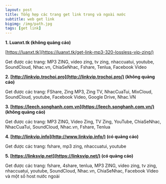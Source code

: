 ```yaml
---
layout: post
title: Tổng hợp các trang get link trong và ngoài nước
subtitle: web get link
bigimg: /img/path.jpg
tags: [get link]
---
```


**1. Luanxt.tk (không quảng cáo)**

[https://luanxt.tk](https://luanxt.tk/get-link-mp3-320-lossless-vip-zing/)

Get được các trang: MP3 ZING, video zing, tv zing, nhaccuatui, youtube, SoundCloud, Nhac.vn, ChiaSeNhac, Fshare, Tenlua, Facebook Video

**2. [http://linkvip.trochoi.pro](http://linkvip.trochoi.pro/) (không quảng cáo)**

Get được các trang: FShare, Zing MP3, Zing TV, NhacCuaTui, MixCloud, SoundCloud, youtube, Facebook Video, Google Drive, Nhac.VN

**3. [https://leech.songhanh.com.vn](https://leech.songhanh.com.vn/) (không quảng cáo)**

Get được các trang: MP3 ZING, Video Zing, TV Zing, YouTube, ChiaSeNhac, NhacCuaTui, SoundCloud, Nhac.vn, Fshare, Tenlua

**4. [http://linkvip.info](http://www.linkvip.info/) (có quảng cáo)**

Get được các trang: fshare, mp3 zing, nhaccuatui, youtube

**5. [https://linksvip.net](https://linksvip.net/) (có quảng cáo)**

Get được các trang: fshare, 4share, tenlua, MP3 ZING, video zing, tv zing, nhaccuatui, youtube, SoundCloud, Nhac.vn, ChiaSeNhac, Facebook Video và một số host nước ngoài

<div id="fb-root"></div>
<script>(function(d, s, id) {
  var js, fjs = d.getElementsByTagName(s)[0];
  if (d.getElementById(id)) return;
  js = d.createElement(s); js.id = id;
  js.src = 'https://connect.facebook.net/vi_VN/sdk.js#xfbml=1&version=v2.12';
  fjs.parentNode.insertBefore(js, fjs);
}(document, 'script', 'facebook-jssdk'));</script>

<div class="fb-comments" data-href="https://github.com/tha1982/tha1982.github.io/edit/master/_posts/2018-04-29-get-link.md" data-numposts="5"></div>
